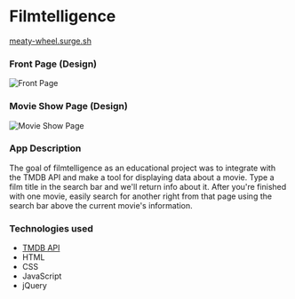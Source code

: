 # Filmtelligence
[meaty-wheel.surge.sh](http://meaty-wheel.surge.sh)  

### Front Page (Design)
![Front Page](https://i.imgur.com/BOmkfHC.png)

### Movie Show Page (Design)
![Movie Show Page](https://i.imgur.com/yitHTVO.png)

### App Description
The goal of filmtelligence as an educational project was to integrate with the TMDB API and make a tool for displaying data about a movie. Type a film title in the search bar and we'll return info about it. After you're finished with one movie, easily search for another right from that page using the search bar above the current movie's information.

### Technologies used
- [TMDB API](https://www.themoviedb.org/documentation/api)
- HTML
- CSS
- JavaScript
- jQuery
